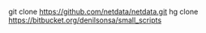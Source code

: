 

git clone https://github.com/netdata/netdata.git
hg clone https://bitbucket.org/denilsonsa/small_scripts
